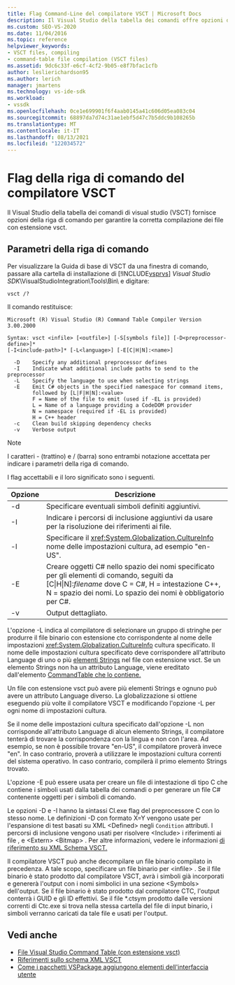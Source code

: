```yaml
---
title: Flag Command-Line del compilatore VSCT | Microsoft Docs
description: Il Visual Studio della tabella dei comandi offre opzioni della riga di comando per garantire la corretta compilazione dei file con estensione vsct.
ms.custom: SEO-VS-2020
ms.date: 11/04/2016
ms.topic: reference
helpviewer_keywords:
- VSCT files, compiling
- command-table file compilation (VSCT files)
ms.assetid: 9dc6c33f-e6cf-4cf2-9b05-e8f7bfac1cfb
author: leslierichardson95
ms.author: lerich
manager: jmartens
ms.technology: vs-ide-sdk
ms.workload:
- vssdk
ms.openlocfilehash: 0ce1e699901f6f4aab0145a41c606d05ea083c04
ms.sourcegitcommit: 68897da7d74c31ae1ebf5d47c7b5ddc9b108265b
ms.translationtype: MT
ms.contentlocale: it-IT
ms.lasthandoff: 08/13/2021
ms.locfileid: "122034572"
---
```

# <a name="vsct-compiler-command-line-flags"></a>Flag della riga di comando del compilatore VSCT
Il Visual Studio della tabella dei comandi di visual studio (VSCT) fornisce opzioni della riga di comando per garantire la corretta compilazione dei file con estensione vsct.

## <a name="command-line-parameters"></a>Parametri della riga di comando
 Per visualizzare la Guida di base di VSCT da una finestra di comando, passare alla cartella di installazione di [!INCLUDE[vsprvs](../../code-quality/includes/vsprvs_md.md)]  *Visual Studio SDK*\VisualStudioIntegration\Tools\Bin\ e digitare:

```
vsct /?
```

 Il comando restituisce:

```
Microsoft (R) Visual Studio (R) Command Table Compiler Version 3.00.2000

Syntax: vsct <infile> [<outfile>] [-S[symbols file]] [-D<preprocessor-define>]*
[-I<include-path>]* [-L<language>] [-E[C|H|N]:<name>]

  -D    Specify any additional preprocessor defines
  -I    Indicate what additional include paths to send to the preprocessor
  -L    Specify the language to use when selecting strings
  -E    Emit C# objects in the specified namespace for command items,
        followed by [L|F|H|N]:<value>
        F = Name of the file to emit (used if -EL is provided)
        L = Name of a language providing a CodeDOM provider
        N = namespace (required if -EL is provided)
        H = C++ header
  -c    Clean build skipping dependency checks
  -v    Verbose output
```

> [!NOTE]
> I caratteri - (trattino) e / (barra) sono entrambi notazione accettata per indicare i parametri della riga di comando.

 I flag accettabili e il loro significato sono i seguenti.

|Opzione|Descrizione|
|------------|-----------------|
|-d|Specificare eventuali simboli definiti aggiuntivi.|
|-I|Indicare i percorsi di inclusione aggiuntivi da usare per la risoluzione dei riferimenti ai file.|
|-l|Specificare il <xref:System.Globalization.CultureInfo> nome delle impostazioni cultura, ad esempio "en-US".|
|-E|Creare oggetti C# nello spazio dei nomi specificato per gli elementi di comando, seguiti da [C&#124;H&#124;N]:*filename* dove C = C#, H = intestazione C++, N = spazio dei nomi. Lo spazio dei nomi è obbligatorio per C#.|
|-v|Output dettagliato.|

 L'opzione -L indica al compilatore di selezionare un gruppo di stringhe per produrre il file binario con estensione cto corrispondente al nome delle impostazioni <xref:System.Globalization.CultureInfo> cultura specificato. Il nome delle impostazioni cultura specificato deve corrispondere all'attributo Language di uno o più [elementi Strings](../../extensibility/strings-element.md) nel file con estensione vsct. Se un elemento Strings non ha un attributo Language, viene ereditato dall'elemento [CommandTable che lo contiene.](../../extensibility/commandtable-element.md)

 Un file con estensione vsct può avere più elementi Strings e ognuno può avere un attributo Language diverso. La globalizzazione si ottiene eseguendo più volte il compilatore VSCT e modificando l'opzione -L per ogni nome di impostazioni cultura.

 Se il nome delle impostazioni cultura specificato dall'opzione -L non corrisponde all'attributo Language di alcun elemento Strings, il compilatore tenterà di trovare la corrispondenza con la lingua e non con l'area. Ad esempio, se non è possibile trovare "en-US", il compilatore proverà invece "en". In caso contrario, proverà a utilizzare le impostazioni cultura correnti del sistema operativo. In caso contrario, compilerà il primo elemento Strings trovato.

 L'opzione -E può essere usata per creare un file di intestazione di tipo C che contiene i simboli usati dalla tabella dei comandi o per generare un file C# contenente oggetti per i simboli di comando.

 Le opzioni -D e -I hanno la sintassi Cl.exe flag del preprocessore C con lo stesso nome. Le definizioni -D con formato X=Y vengono usate per l'espansione di test basati su XML \<Defined> negli `Condition` attributi. I percorsi di inclusione vengono usati per risolvere \<Include> i riferimenti ai file , e \<Extern> \<Bitmap> . Per altre informazioni, vedere le informazioni [di riferimento su XML Schema VSCT.](../../extensibility/vsct-xml-schema-reference.md)

 Il compilatore VSCT può anche decompilare un file binario compilato in precedenza. A tale scopo, specificare un file binario per \<infile> .   Se il file binario è stato prodotto dal compilatore VSCT, avrà i simboli già incorporati e genererà l'output con i nomi simbolici in una sezione \<Symbols> dell'output. Se il file binario è stato prodotto dal compilatore CTC, l'output conterrà i GUID e gli ID effettivi. Se il file *.ctsym prodotto dalle versioni correnti di Ctc.exe si trova nella stessa cartella del file di input binario, i simboli verranno caricati da tale file e usati per l'output.

## <a name="see-also"></a>Vedi anche
- [File Visual Studio Command Table (con estensione vsct)](../../extensibility/internals/visual-studio-command-table-dot-vsct-files.md)
- [Riferimenti sullo schema XML VSCT](../../extensibility/vsct-xml-schema-reference.md)
- [Come i pacchetti VSPackage aggiungono elementi dell'interfaccia utente](../../extensibility/internals/how-vspackages-add-user-interface-elements.md)
